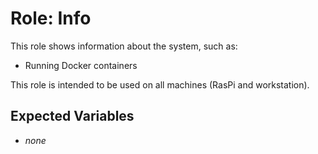 # Role: Info

This role shows information about the system, such as:

- Running Docker containers

This role is intended to be used on all machines (RasPi and workstation).

## Expected Variables

- _none_
